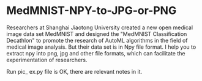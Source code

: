 # MedMNIST-NPY-to-JPG-or-PNG
Researchers at Shanghai Jiaotong University created a new open medical image data set MedMNIST and designed the "MedMNIST Classification Decathlon" to promote the research of AutoML algorithms in the field of medical image analysis. But their data set is in Npy file format. I help you to extract npy into png, jpg and other file formats, which can facilitate the experimentation of researchers.


Run pic_ ex.py file is OK, there are relevant notes in it.
